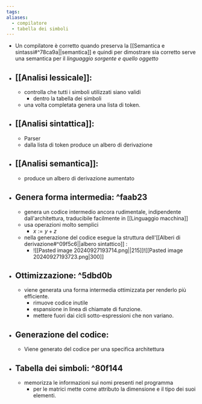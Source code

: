 ```yaml
---
tags: 
aliases:
  - compilatore
  - tabella dei simboli
---
```

- Un compilatore è corretto quando preserva la [[Semantica e sintassi#^78ca9a||semantica]] e quindi per dimostrare sia corretto serve una semantica per il _linguaggio sorgente e quello oggetto_
- ## [[Analisi lessicale]]:
	- controlla che tutti i simboli utilizzati siano validi
		- dentro la tabella dei simboli
	- una volta completata genera una lista di token.
- ## [[Analisi sintattica]]:
	- Parser
	- dalla lista di token produce un albero di derivazione 
- ## [[Analisi semantica]]:
	- produce un albero di derivazione aumentato
- ## Genera forma intermedia: ^faab23
	- genera un codice intermedio ancora rudimentale, indipendente dall'architettura, traducibile facilmente in [[Linguaggio macchina]] 
	- usa operazioni molto semplici
		- $x:=y+z$
	- nella generazione del codice esegue la struttura dell'[[Alberi di derivazione#^09f5c6||albero sintattico]] :
		- ![[Pasted image 20240927193714.png||215]]![[Pasted image 20240927193723.png|300]]
- ## Ottimizzazione: ^5dbd0b
	- viene generata una forma intermedia ottimizzata per renderlo più efficiente.
		- rimuove codice inutile
		- espansione in linea di chiamate di funzione.
		- mettere fuori dai cicli sotto-espressioni che non variano.
- ## Generazione del codice:
	- Viene generato del codice per una specifica architettura 
- ## Tabella dei simboli: ^80f144
	- memorizza le informazioni sui nomi presenti nel programma 
		- per le matrici mette come attributo la dimensione e il tipo dei suoi elementi.